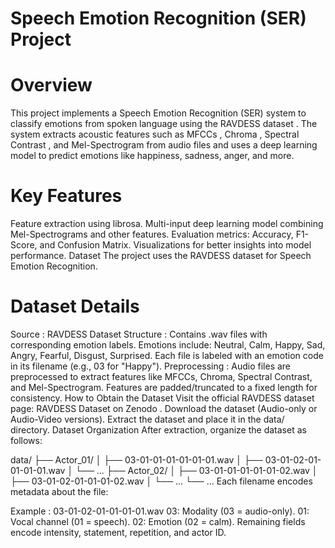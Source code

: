 # Speech Emotion Recognition (SER) Project

# Overview
This project implements a Speech Emotion Recognition (SER) system to classify emotions from spoken language using the RAVDESS dataset . The system extracts acoustic features such as MFCCs , Chroma , Spectral Contrast , and Mel-Spectrogram from audio files and uses a deep learning model to predict emotions like happiness, sadness, anger, and more.

# Key Features
Feature extraction using librosa.
Multi-input deep learning model combining Mel-Spectrograms and other features.
Evaluation metrics: Accuracy, F1-Score, and Confusion Matrix.
Visualizations for better insights into model performance.
Dataset
The project uses the RAVDESS dataset for Speech Emotion Recognition.

# Dataset Details
Source : RAVDESS Dataset
Structure :
Contains .wav files with corresponding emotion labels.
Emotions include: Neutral, Calm, Happy, Sad, Angry, Fearful, Disgust, Surprised.
Each file is labeled with an emotion code in its filename (e.g., 03 for "Happy").
Preprocessing :
Audio files are preprocessed to extract features like MFCCs, Chroma, Spectral Contrast, and Mel-Spectrogram.
Features are padded/truncated to a fixed length for consistency.
How to Obtain the Dataset
Visit the official RAVDESS dataset page: RAVDESS Dataset on Zenodo .
Download the dataset (Audio-only or Audio-Video versions).
Extract the dataset and place it in the data/ directory.
Dataset Organization
After extraction, organize the dataset as follows:

data/
├── Actor_01/
│   ├── 03-01-01-01-01-01-01.wav
│   ├── 03-01-02-01-01-01-01.wav
│   └── ...
├── Actor_02/
│   ├── 03-01-01-01-01-01-02.wav
│   ├── 03-01-02-01-01-01-02.wav
│   └── ...
└── ...
Each filename encodes metadata about the file:

Example : 03-01-02-01-01-01-01.wav
03: Modality (03 = audio-only).
01: Vocal channel (01 = speech).
02: Emotion (02 = calm).
Remaining fields encode intensity, statement, repetition, and actor ID.







